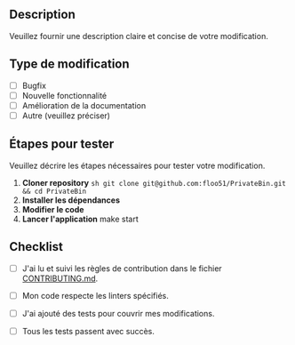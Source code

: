 ## Description

Veuillez fournir une description claire et concise de votre modification.

## Type de modification

- [ ] Bugfix
- [ ] Nouvelle fonctionnalité
- [ ] Amélioration de la documentation
- [ ] Autre (veuillez préciser)

## Étapes pour tester

Veuillez décrire les étapes nécessaires pour tester votre modification.

1. **Cloner repository** ```sh git clone git@github.com:floo51/PrivateBin.git && cd PrivateBin ```
2. **Installer les dépendances** 
3. **Modifier le code** 
4. **Lancer l'application** make start

## Checklist

- [ ] J'ai lu et suivi les règles de contribution dans le fichier [CONTRIBUTING.md](CONTRIBUTING.md).
- [ ] Mon code respecte les linters spécifiés.
- [ ] J'ai ajouté des tests pour couvrir mes modifications.
- [ ] Tous les tests passent avec succès.

